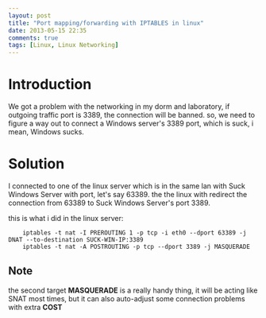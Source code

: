```yaml
---
layout: post
title: "Port mapping/forwarding with IPTABLES in linux"
date: 2013-05-15 22:35
comments: true
tags: [Linux, Linux Networking]
---
```


# Introduction

We got a problem with the networking in my dorm and laboratory, if outgoing traffic port is 3389, the connection will be banned. so, we need to figure a way out to connect a Windows server's 3389 port, which is suck, i mean, Windows sucks. 

# Solution

I connected to one of the linux server which is in the same lan with Suck Windows Server with port, let's say 63389. the the linux with redirect the connection from 63389 to Suck Windows Server's port 3389.

this is what i did in the linux server:

        iptables -t nat -I PREROUTING 1 -p tcp -i eth0 --dport 63389 -j DNAT --to-destination SUCK-WIN-IP:3389
        iptables -t nat -A POSTROUTING -p tcp --dport 3389 -j MASQUERADE

## Note
the second target **MASQUERADE** is a really handy thing, it will be acting like SNAT most times, but it can also auto-adjust some connection problems with extra **COST** 
